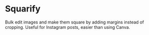 # Squarify

Bulk edit images and make them square by adding margins instead of cropping. Useful for Instagram posts, easier than using Canva.